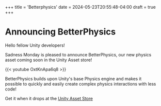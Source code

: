 +++
title = 'Betterphysics'
date = 2024-05-23T20:55:48-04:00
draft = true
+++
# Announcing BetterPhysics

Hello fellow Unity developers!

Sadness Monday is pleased to announce BetterPhysics, our new physics asset coming soon in the Unity Asset store!

{{< youtube OxtKnApa6q8 >}}

BetterPhysics builds upon Unity's base Physics engine and makes it possible to quickly and easily create complex physics interactions with less code!

Get it when it drops at the [Unity Asset Store](https://u3d.as/308k)